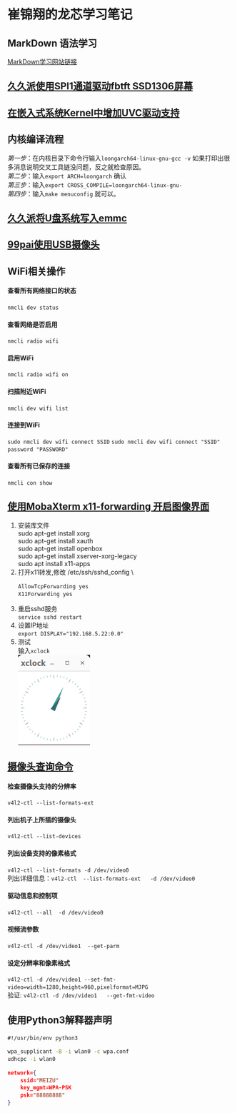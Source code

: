 # 崔锦翔的龙芯学习笔记

## MarkDown 语法学习
[MarkDown学习网站链接](https://markdown.com.cn/basic-syntax/)

## [久久派使用SPI1通道驱动fbtft SSD1306屏幕](https://bbs.ctcisz.com/forum.php?mod=viewthread&tid=142&highlight=spi)

## [在嵌入式系统Kernel中增加UVC驱动支持](https://blog.csdn.net/u010034969/article/details/115210890)

## 内核编译流程
*第一步*：在内核目录下命令行输入`loongarch64-linux-gnu-gcc -v`  如果打印出很多消息说明交叉工具链没问题，反之就检查原因。\
*第二步*：输入`export ARCH=loongarch` 确认\
*第三步*：输入`export CROSS_COMPILE=loongarch64-linux-gnu-`\
*第四步*：输入`make menuconfig` 就可以。

## [久久派将U盘系统写入emmc](https://www.bilibili.com/video/BV1dGeweGEKn?vd_source=6256607faa34d7686985740f16533d25&spm_id_from=333.788.videopod.sections)

## [99pai使用USB摄像头](https://bbs.ctcisz.com/forum.php?mod=viewthread&tid=116&extra=page%3D1)

## WiFi相关操作
#### 查看所有网络接口的状态
`nmcli dev status`
#### 查看网络是否启用
`nmcli radio wifi`
#### 启用WiFi
`nmcli radio wifi on`
#### 扫描附近WiFi
`nmcli dev wifi list`
#### 连接到WiFi
`sudo nmcli dev wifi connect SSID`
`sudo nmcli dev wifi connect "SSID" password "PASSWORD"`
#### 查看所有已保存的连接
`nmcli con show`

## [使用MobaXterm x11-forwarding 开启图像界面](https://blog.csdn.net/weixin_50973728/article/details/129882910)
1. 安装库文件\
    sudo apt-get install xorg                   \
    sudo apt-get install xauth                  \
    sudo apt-get install openbox                \
    sudo apt-get install xserver-xorg-legacy    \
    sudo apt install x11-apps
2. 打开x11转发,修改 /etc/ssh/sshd_config        \
    ```bash
    AllowTcpForwarding yes 
    X11Forwarding yes
    ```
3. 重启sshd服务                                 \
    `service sshd restart`
4. 设置IP地址\
    `export DISPLAY="192.168.5.22:0.0"`
5. 测试\
    输入`xclock`\
    ![xclock图片](img/xclock.png)

## [摄像头查询命令](https://blog.csdn.net/bzhao/article/details/143861716?ops_request_misc=%257B%2522request%255Fid%2522%253A%2522e2417c6665bc546acae4edd9c89a8798%2522%252C%2522scm%2522%253A%252220140713.130102334..%2522%257D&request_id=e2417c6665bc546acae4edd9c89a8798&biz_id=0&utm_medium=distribute.pc_search_result.none-task-blog-2~all~sobaiduend~default-1-143861716-null-null.142^v101^control&utm_term=linux%E6%9F%A5%E7%9C%8B%E6%91%84%E5%83%8F%E5%A4%B4%E7%9A%84%E4%BF%A1%E6%81%AF&spm=1018.2226.3001.4187)

#### 检查摄像头支持的分辨率
`v4l2-ctl --list-formats-ext`

#### 列出机子上所插的摄像头
`v4l2-ctl --list-devices`

#### 列出设备支持的像素格式
`v4l2-ctl --list-formats -d /dev/video0`\
列出详细信息：`v4l2-ctl  --list-formats-ext   -d /dev/video0`

#### 驱动信息和控制项
`v4l2-ctl --all  -d /dev/video0`

#### 视频流参数
`v4l2-ctl -d /dev/video1  --get-parm`

#### 设定分辨率和像素格式
`v4l2-ctl -d /dev/video1 --set-fmt-video=width=1280,height=960,pixelformat=MJPG`\
验证: `v4l2-ctl -d /dev/video1   --get-fmt-video`

## 使用Python3解释器声明
`#!/usr/bin/env python3`

```bash
wpa_supplicant -B -i wlan0 -c wpa.conf
udhcpc -i wlan0
```
```json
network={
    ssid="MEIZU"
    key_mgmt=WPA-PSK
    psk="88888888"
}
```